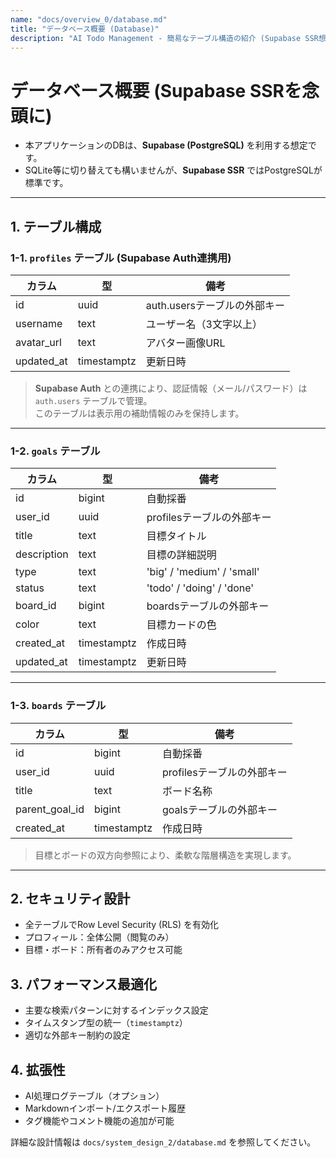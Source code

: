 ```yaml
---
name: "docs/overview_0/database.md"
title: "データベース概要 (Database)"
description: "AI Todo Management - 簡易なテーブル構造の紹介 (Supabase SSR想定)"
---
```


# データベース概要 (Supabase SSRを念頭に)

- 本アプリケーションのDBは、**Supabase (PostgreSQL)** を利用する想定です。  
- SQLite等に切り替えても構いませんが、**Supabase SSR** ではPostgreSQLが標準です。

---

## 1. テーブル構成

### 1-1. `profiles` テーブル (Supabase Auth連携用)
| カラム       | 型          | 備考                                                    |
|--------------|-------------|---------------------------------------------------------|
| id           | uuid        | auth.usersテーブルの外部キー                           |
| username     | text        | ユーザー名（3文字以上）                                |
| avatar_url   | text        | アバター画像URL                                        |
| updated_at   | timestamptz | 更新日時                                               |

> **Supabase Auth** との連携により、認証情報（メール/パスワード）は `auth.users` テーブルで管理。  
> このテーブルは表示用の補助情報のみを保持します。

---

### 1-2. `goals` テーブル
| カラム       | 型          | 備考                                             |
|--------------|-------------|--------------------------------------------------|
| id           | bigint      | 自動採番                                        |
| user_id      | uuid        | profilesテーブルの外部キー                      |
| title        | text        | 目標タイトル                                    |
| description  | text        | 目標の詳細説明                                  |
| type         | text        | 'big' / 'medium' / 'small'                      |
| status       | text        | 'todo' / 'doing' / 'done'                       |
| board_id     | bigint      | boardsテーブルの外部キー                        |
| color        | text        | 目標カードの色                                  |
| created_at   | timestamptz | 作成日時                                        |
| updated_at   | timestamptz | 更新日時                                        |

---

### 1-3. `boards` テーブル
| カラム         | 型          | 備考                                             |
|----------------|-------------|--------------------------------------------------|
| id             | bigint      | 自動採番                                        |
| user_id        | uuid        | profilesテーブルの外部キー                      |
| title          | text        | ボード名称                                      |
| parent_goal_id | bigint      | goalsテーブルの外部キー                        |
| created_at     | timestamptz | 作成日時                                        |

> 目標とボードの双方向参照により、柔軟な階層構造を実現します。

---

## 2. セキュリティ設計
- 全テーブルでRow Level Security (RLS) を有効化
- プロフィール：全体公開（閲覧のみ）
- 目標・ボード：所有者のみアクセス可能

## 3. パフォーマンス最適化
- 主要な検索パターンに対するインデックス設定
- タイムスタンプ型の統一（`timestamptz`）
- 適切な外部キー制約の設定

## 4. 拡張性
- AI処理ログテーブル（オプション）
- Markdownインポート/エクスポート履歴
- タグ機能やコメント機能の追加が可能

詳細な設計情報は `docs/system_design_2/database.md` を参照してください。

